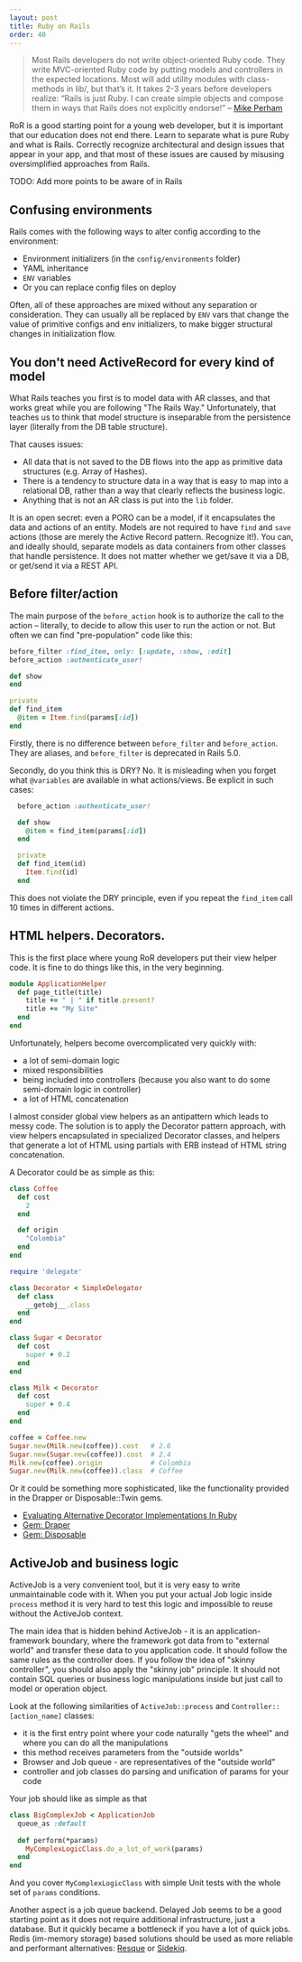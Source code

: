 ```yaml
---
layout: post
title: Ruby on Rails
order: 40
---
```


> Most Rails developers do not write object-oriented Ruby code. They write MVC-oriented Ruby code by putting models and controllers in the expected locations. Most will add utility modules with class-methods in lib/, but that’s it. It takes 2-3 years before developers realize: “Rails is just Ruby. I can create simple objects and compose them in ways that Rails does not explicitly endorse!”
– [Mike Perham](https://www.mikeperham.com/2012/05/05/five-common-rails-mistakes/)

RoR is a good starting point for a young web developer, but it is important that our education does not end there. Learn to separate what is pure Ruby and what is Rails. Correctly recognize architectural and design issues that appear in your app, and that most of these issues are caused by misusing oversimplified approaches from Rails.

TODO: Add more points to be aware of in Rails

## Confusing environments

Rails comes with the following ways to alter config according to the environment:

* Environment initializers (in the `config/environments` folder)
* YAML inheritance
* `ENV` variables
* Or you can replace config files on deploy

Often, all of these approaches are mixed without any separation or consideration.
They can usually all be replaced by `ENV` vars that change the value of primitive configs and env initializers, to make bigger structural changes in initialization flow.

## You don't need ActiveRecord for every kind of model

What Rails teaches you first is to model data with AR classes, and that works great while you are following "The Rails Way." Unfortunately, that teaches us to think that model structure is inseparable from the persistence layer (literally from the DB table structure).

That causes issues:

* All data that is not saved to the DB flows into the app as primitive data structures (e.g. Array of Hashes).
* There is a tendency to structure data in a way that is easy to map into a relational DB, rather than a way that clearly reflects the business logic.
* Anything that is not an AR class is put into the `lib` folder.

It is an open secret: even a PORO can be a model, if it encapsulates the data and actions of an entity. Models are not required to have `find` and `save` actions (those are merely the Active Record pattern. Recognize it!). You can, and ideally should, separate models as data containers from other classes that handle persistence. It does not matter whether we get/save it via a DB, or get/send it via a REST API.


## Before filter/action

The main purpose of the `before_action` hook is to authorize the call to the action – literally, to decide to allow this user to run the action or not. But often we can find "pre-population" code like this:

```ruby
before_filter :find_item, only: [:update, :show, :edit]
before_action :authenticate_user!

def show
end

private
def find_item
  @item = Item.find(params[:id])
end
```

Firstly, there is no difference between `before_filter` and `before_action`. They are aliases, and `before_filter` is deprecated in Rails 5.0.

Secondly, do you think this is DRY? No. It is misleading when you forget what `@variables` are available in what actions/views.
Be explicit in such cases:

```ruby
  before_action :authenticate_user!

  def show
    @item = find_item(params[:id])
  end

  private
  def find_item(id)
    Item.find(id)
  end
```

This does not violate the DRY principle, even if you repeat the `find_item` call 10 times in different actions.

## HTML helpers. Decorators.

This is the first place where young RoR developers put their view helper code. It is fine to do things like this, in the very beginning.

```ruby
module ApplicationHelper
  def page_title(title)
    title += " | " if title.present?
    title += "My Site"
  end
end
```

Unfortunately, helpers become overcomplicated very quickly with:

* a lot of semi-domain logic
* mixed responsibilities
* being included into controllers (because you also want to do some semi-domain logic in controller)
* a lot of HTML concatenation

I almost consider global view helpers as an antipattern which leads to messy code. The solution is to apply the Decorator pattern approach, with view helpers encapsulated in specialized Decorator classes, and helpers that generate a lot of HTML using partials with ERB instead of HTML string concatenation.

A Decorator could be as simple as this:

```ruby
class Coffee
  def cost
    2
  end

  def origin
    "Colombia"
  end
end

require 'delegate'

class Decorator < SimpleDelegator
  def class
    __getobj__.class
  end
end

class Sugar < Decorator
  def cost
    super + 0.2
  end
end

class Milk < Decorator
  def cost
    super + 0.4
  end
end

coffee = Coffee.new
Sugar.new(Milk.new(coffee)).cost   # 2.6
Sugar.new(Sugar.new(coffee)).cost  # 2.4
Milk.new(coffee).origin            # Colombia
Sugar.new(Milk.new(coffee)).class  # Coffee
```

Or it could be something more sophisticated, like the functionality provided in the Drapper or Disposable::Twin gems.

* [Evaluating Alternative Decorator Implementations In Ruby](https://robots.thoughtbot.com/evaluating-alternative-decorator-implementations-in)
* [Gem: Draper](https://github.com/drapergem/draper)
* [Gem: Disposable](https://github.com/apotonick/disposable)

## ActiveJob and business logic

ActiveJob is a very convenient tool, but it is very easy to write unmaintainable code with it. When you put your actual Job logic inside `process` method it is very hard to test this logic and impossible to reuse without the ActiveJob context.

The main idea that is hidden behind ActiveJob - it is an application-framework boundary, where the framework got data from to "external world" and transfer these data to you application code. It should follow the same rules as the controller does. If you follow the idea of "skinny controller", you should also apply the "skinny job" principle. It should not contain SQL queries or business logic manipulations inside but just call to model or operation object.

Look at the following similarities of `ActiveJob::process` and `Controller::[action_name]` classes:

* it is the first entry point where your code naturally "gets the wheel" and where you can do all the manipulations
* this method receives parameters from the "outside worlds"
* Browser and Job queue - are representatives of the "outside world"
* controller and job classes do parsing and unification of params for your code

Your job should like as simple as that

```ruby
class BigComplexJob < ApplicationJob
  queue_as :default
 
  def perform(*params)
    MyComplexLogicClass.do_a_lot_of_work(params)
  end
end
```

And you cover `MyComplexLogicClass` with simple Unit tests with the whole set of `params` conditions.

Another aspect is a job queue backend. Delayed Job seems to be a good starting point as it does not require additional infrastructure, just a database. But it quickly became a bottleneck if you have a lot of quick jobs. Redis (im-memory storage) based solutions should be used as more reliable and performant alternatives: [Resque](https://github.com/resque/resque) or [Sidekiq](http://sidekiq.org/).

